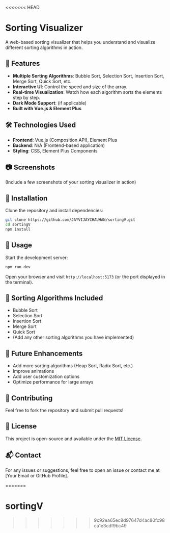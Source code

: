 <<<<<<< HEAD

# Sorting Visualizer

A web-based sorting visualizer that helps you understand and visualize different sorting algorithms in action.

## 🚀 Features

- **Multiple Sorting Algorithms**: Bubble Sort, Selection Sort, Insertion Sort, Merge Sort, Quick Sort, etc.
- **Interactive UI**: Control the speed and size of the array.
- **Real-time Visualization**: Watch how each algorithm sorts the elements step by step.
- **Dark Mode Support**: (if applicable)
- **Built with Vue.js & Element Plus**

## 🛠️ Technologies Used

- **Frontend**: Vue.js (Composition API), Element Plus
- **Backend**: N/A (Frontend-based application)
- **Styling**: CSS, Element Plus Components

## 📷 Screenshots

(Include a few screenshots of your sorting visualizer in action)

## 🔧 Installation

Clone the repository and install dependencies:

```sh
git clone https://github.com/JAYVIJAYCHAUHAN/sortingV.git
cd sortingV
npm install
```

## 📌 Usage

Start the development server:

```sh
npm run dev
```

Open your browser and visit `http://localhost:5173` (or the port displayed in the terminal).

## 🧩 Sorting Algorithms Included

- Bubble Sort
- Selection Sort
- Insertion Sort
- Merge Sort
- Quick Sort
- (Add any other sorting algorithms you have implemented)

## 🎯 Future Enhancements

- Add more sorting algorithms (Heap Sort, Radix Sort, etc.)
- Improve animations
- Add user customization options
- Optimize performance for large arrays

## 🤝 Contributing

Feel free to fork the repository and submit pull requests!

## 📜 License

This project is open-source and available under the [MIT License](LICENSE).

## 📬 Contact

For any issues or suggestions, feel free to open an issue or contact me at [Your Email or GitHub Profile].

=======
# sortingV
>>>>>>> 9c92ea65ec8d97647d4ac80fc98ca1e3cdf9bc49

